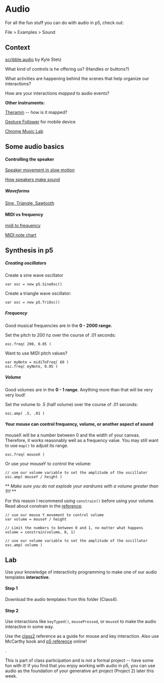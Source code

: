 # Audio

For all the fun stuff you can do with audio in p5, check out:

File > Examples > Sound


## Context

[scribble.audio](http://scribble.audio) by Kyle Stetz

What kind of controls is he offering us? (Handles or buttons?)

What activities are happening behind the scenes that help organize our interactions?

How are your interactions *mapped* to audio events?

**Other instruments:**

[Theramin](https://www.youtube.com/watch?v=w5qf9O6c20o) -- how is it mapped?

[Gesture Follower](https://www.youtube.com/watch?v=5dIDpLPFFU4) for mobile device

[Chrome Music Lab](https://musiclab.chromeexperiments.com/Experiments)



## Some audio basics

#### Controlling the speaker

[Speaker movement in slow motion](https://www.youtube.com/watch?v=DwdGXCv3kW8)

[How speakers make sound](http://animagraffs.com/loudspeaker/)

##### Waveforms

[Sine, Triangle, Sawtooth](https://en.wikipedia.org/wiki/Sawtooth_wave#/media/File:Waveforms.svg)

#### MIDI vs frequency

[midi to frequency](http://en.wikiaudio.org/images/b/b4/MIDI_note_number_to_frequency_chart.png)

[MIDI note chart](https://freaksolid.files.wordpress.com/2013/03/midi_note_values.jpg)


## Synthesis in p5

##### Creating oscillators

Create a sine wave oscillator

```
var osc = new p5.SineOsc()
```

Create a triangle wave oscillator:

```
var osc = new p5.TriOsc()
```
##### Frequency 

Good musical frequencies are in the **0 - 2000 range.**

Set the pitch to 200 hz over the course of .01 seconds:

```
osc.freq( 200, 0.05 )
```

Want to use MIDI pitch values?

```
var myNote = midiToFreq( 60 )
osc.freq( myNote, 0.05 )
```

##### Volume  

Good volumes are in the **0 - 1 range**. Anything more than that will be very very loud!

Set the volume to .5 (half volume) over the course of .01 seconds:

```
osc.amp( .5, .01 )
```


#### Your mouse can control frequency, volume, or another aspect of sound

mouseX will be a number between 0 and the width of your canvas. Therefore, it works reasonably well as a frequency value. You may still want to use `map()` to adjust its range.

```
osc.freq( mouseX )
```

Or use your mouseY to control the volume:

```
// use our volume variable to set the amplitude of the oscillator
osc.amp( mouseY / height )
```



** *Make sure you do not explode your eardrums with a volume greater than 1!!!* **

For this reason I recommend using `constrain()` before using your volume. Read about constrain in the [reference]().


```
// use our mouse Y movement to control volume
var volume = mouseY / height

// Limit the numbers to between 0 and 1, no matter what happens
volume = constrain(volume, 0, 1)

// use our volume variable to set the amplitude of the oscillator
osc.amp( volume )
```




## Lab

Use your knowledge of interactivity programming to make one of our audio templates **interactive**.

#### Step 1

Download the audio templates from this folder (Class4).


#### Step 2

Use interactions like `keyTyped()`, `mousePressed`, or `mouseX` to make the audio interactive in some way.

Use the [class2](https://github.com/taylorbf/DMP16/tree/master/class2) reference as a guide for mouse and key interaction. Also use McCarthy book and [p5 reference](http://p5js.org/reference/#/libraries/p5.sound) online!

.

This is part of class participation and is not a formal project -- have some fun with it! If you find that you enjoy working with audio in p5, you can use audio as the foundation of your generative art project (Project 2) later this week.
	

